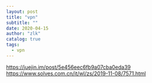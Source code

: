 ```yaml
---
layout: post
title: "vpn"
subtitle: ""
date: 2020-04-15
author: "zlk"
catalog: true
tags:
  - vpn
---
```


https://juejin.im/post/5e456eec6fb9a07cba0eda39
https://www.solves.com.cn/it/wl/zs/2019-11-08/7571.html
